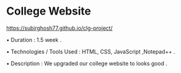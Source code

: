 # College Website

 https://subirghosh77.github.io/clg-project/
 
•	Duration : 1.5 week .

•	Technologies / Tools Used : HTML, CSS, JavaScript ,Notepad++ .

•	Description : We upgraded our college website to looks good . 
		
